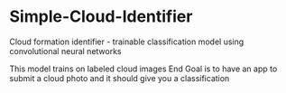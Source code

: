 # Simple-Cloud-Identifier
Cloud formation identifier - trainable classification model using convolutional neural networks

This model trains on labeled cloud images
End Goal is to have an app to submit a cloud photo and it should give you a classification
